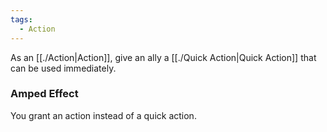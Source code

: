 ```yaml
---
tags:
  - Action
---
```

As an [[./Action|Action]], give an ally a [[./Quick Action|Quick Action]] that can be used immediately.

### Amped Effect

You grant an action instead of a quick action.